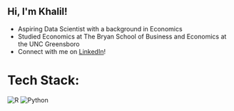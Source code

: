 ## Hi, I'm Khalil!

- Aspiring Data Scientist with a background in Economics
- Studied Economics at The Bryan School of Business and Economics at the UNC Greensboro
- Connect with me on [LinkedIn](www.linkedin.com/in/khalilsakho)!

# Tech Stack:
![R](https://img.shields.io/badge/r-%23276DC3.svg?style=for-the-badge&logo=r&logoColor=white) ![Python](https://img.shields.io/badge/python-3670A0?style=for-the-badge&logo=python&logoColor=ffdd54)

